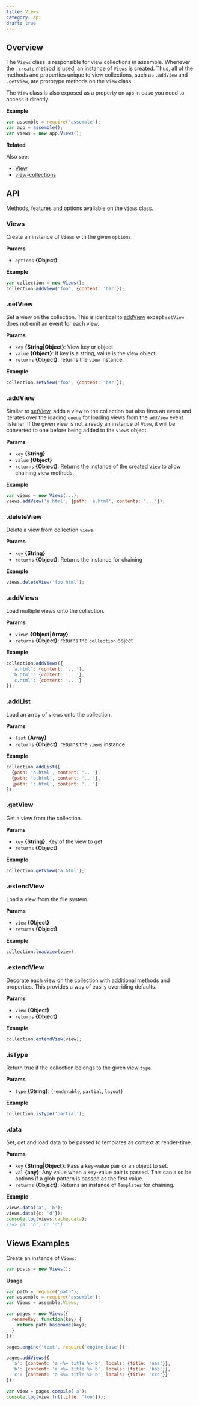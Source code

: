 ```yaml
---
title: Views
category: api
draft: true
---
```


## Overview

The `Views` class is responsible for view collections in assemble. Whenever the `.create` method is used, an instance of `Views` is created. Thus, all of the methods and properties unique to view collections, such as `.addView` and `.getView`, are prototype methods on the `View` class.

The `View` class is also exposed as a property on `app` in case you need to access it directly.

**Example**

```js
var assemble = require('assemble');
var app = assemble();
var views = new app.Views();
```

**Related**

Also see:

- [View](View.md)
- [view-collections](view-collections.md)

## API

Methods, features and options available on the `Views` class.

### Views

Create an instance of `Views` with the given `options`.

**Params**

* `options` **{Object}**

**Example**

```js
var collection = new Views();
collection.addView('foo', {content: 'bar'});
```

### .setView

Set a view on the collection. This is identical to [addView](#addView) except `setView` does not emit an event for each view.

**Params**

* `key` **{String|Object}**: View key or object
* `value` **{Object}**: If key is a string, value is the view object.
* `returns` **{Object}**: returns the `view` instance.

**Example**

```js
collection.setView('foo', {content: 'bar'});
```

### .addView

Similar to [setView](#setView), adds a view to the collection but also fires an event and iterates over the loading `queue` for loading views from the `addView` event listener. If the given view is not already an instance of `View`, it will be converted to one before being added to the `views` object.

**Params**

* `key` **{String}**
* `value` **{Object}**
* `returns` **{Object}**: Returns the instance of the created `View` to allow chaining view methods.

**Example**

```js
var views = new Views(...);
views.addView('a.html', {path: 'a.html', contents: '...'});
```

### .deleteView

Delete a view from collection `views`.

**Params**

* `key` **{String}**
* `returns` **{Object}**: Returns the instance for chaining

**Example**

```js
views.deleteView('foo.html');
```

### .addViews

Load multiple views onto the collection.

**Params**

* `views` **{Object|Array}**
* `returns` **{Object}**: returns the `collection` object

**Example**

```js
collection.addViews({
  'a.html': {content: '...'},
  'b.html': {content: '...'},
  'c.html': {content: '...'}
});
```

### .addList

Load an array of views onto the collection.

**Params**

* `list` **{Array}**
* `returns` **{Object}**: returns the `views` instance

**Example**

```js
collection.addList([
  {path: 'a.html', content: '...'},
  {path: 'b.html', content: '...'},
  {path: 'c.html', content: '...'}
]);
```

### .getView

Get a view from the collection.

**Params**

* `key` **{String}**: Key of the view to get.
* `returns` **{Object}**

**Example**

```js
collection.getView('a.html');
```

### .extendView

Load a view from the file system.

**Params**

* `view` **{Object}**
* `returns` **{Object}**

**Example**

```js
collection.loadView(view);
```

### .extendView

Decorate each view on the collection with additional methods and properties. This provides a way of easily overriding defaults.

**Params**

* `view` **{Object}**
* `returns` **{Object}**

**Example**

```js
collection.extendView(view);
```

### .isType

Return true if the collection belongs to the given view `type`.

**Params**

* `type` **{String}**: (`renderable`, `partial`, `layout`)

**Example**

```js
collection.isType('partial');
```

### .data

Set, get and load data to be passed to templates as context at render-time.

**Params**

* `key` **{String|Object}**: Pass a key-value pair or an object to set.
* `val` **{any}**: Any value when a key-value pair is passed. This can also be options if a glob pattern is passed as the first value.
* `returns` **{Object}**: Returns an instance of `Templates` for chaining.

**Example**

```js
views.data('a', 'b');
views.data({c: 'd'});
console.log(views.cache.data);
//=> {a: 'b', c: 'd'}
```

## Views Examples

Create an instance of `Views`:

```js
var posts = new Views();
```

**Usage**

```js
var path = require('path');
var assemble = require('assemble');
var Views = assemble.Views;

var pages = new Views({
  renameKey: function(key) {
    return path.basename(key);
  }
});

pages.engine('text', require('engine-base'));

pages.addViews({
  'a': {content: 'a <%= title %> b', locals: {title: 'aaa'}},
  'b': {content: 'a <%= title %> b', locals: {title: 'bbb'}},
  'c': {content: 'a <%= title %> b', locals: {title: 'ccc'}}
});

var view = pages.compile('a');
console.log(view.fn({title: 'foo'}));
```
